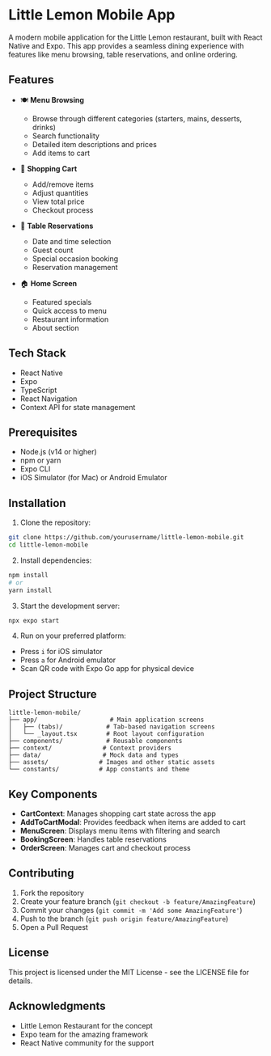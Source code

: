 # Little Lemon Mobile App

A modern mobile application for the Little Lemon restaurant, built with React Native and Expo. This app provides a seamless dining experience with features like menu browsing, table reservations, and online ordering.

## Features

- 🍽️ **Menu Browsing**
  - Browse through different categories (starters, mains, desserts, drinks)
  - Search functionality
  - Detailed item descriptions and prices
  - Add items to cart

- 🛒 **Shopping Cart**
  - Add/remove items
  - Adjust quantities
  - View total price
  - Checkout process

- 📅 **Table Reservations**
  - Date and time selection
  - Guest count
  - Special occasion booking
  - Reservation management

- 🏠 **Home Screen**
  - Featured specials
  - Quick access to menu
  - Restaurant information
  - About section

## Tech Stack

- React Native
- Expo
- TypeScript
- React Navigation
- Context API for state management

## Prerequisites

- Node.js (v14 or higher)
- npm or yarn
- Expo CLI
- iOS Simulator (for Mac) or Android Emulator

## Installation

1. Clone the repository:
```bash
git clone https://github.com/yourusername/little-lemon-mobile.git
cd little-lemon-mobile
```

2. Install dependencies:
```bash
npm install
# or
yarn install
```

3. Start the development server:
```bash
npx expo start
```

4. Run on your preferred platform:
- Press `i` for iOS simulator
- Press `a` for Android emulator
- Scan QR code with Expo Go app for physical device

## Project Structure

```
little-lemon-mobile/
├── app/                    # Main application screens
│   ├── (tabs)/            # Tab-based navigation screens
│   └── _layout.tsx        # Root layout configuration
├── components/            # Reusable components
├── context/              # Context providers
├── data/                 # Mock data and types
├── assets/              # Images and other static assets
└── constants/           # App constants and theme
```

## Key Components

- **CartContext**: Manages shopping cart state across the app
- **AddToCartModal**: Provides feedback when items are added to cart
- **MenuScreen**: Displays menu items with filtering and search
- **BookingScreen**: Handles table reservations
- **OrderScreen**: Manages cart and checkout process

## Contributing

1. Fork the repository
2. Create your feature branch (`git checkout -b feature/AmazingFeature`)
3. Commit your changes (`git commit -m 'Add some AmazingFeature'`)
4. Push to the branch (`git push origin feature/AmazingFeature`)
5. Open a Pull Request

## License

This project is licensed under the MIT License - see the LICENSE file for details.

## Acknowledgments

- Little Lemon Restaurant for the concept
- Expo team for the amazing framework
- React Native community for the support
